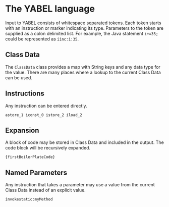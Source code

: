# The YABEL language

Input to YABEL consists of whitespace separated tokens. Each token starts with an instruction or marker indicating its type. Parameters to the token are supplied as a colon delimited list. For example, the Java statement `i+=35;` could be represented as `iinc:i:35`.

## Class Data

The `ClassData` class provides a map with String keys and any data type for the value. There are many places where a lookup to the current Class Data can be used. 

## Instructions

Any instruction can be entered directly.

`astore_1 iconst_0 istore_2 iload_2`

## Expansion

A block of code may be stored in Class Data and included in the output. The code block will be recursively expanded.

`{firstBoilerPlateCode}`

## Named Parameters

Any instruction that takes a parameter may use a value from the current Class Data instead of an explicit value.

`invokestatic:myMethod`


